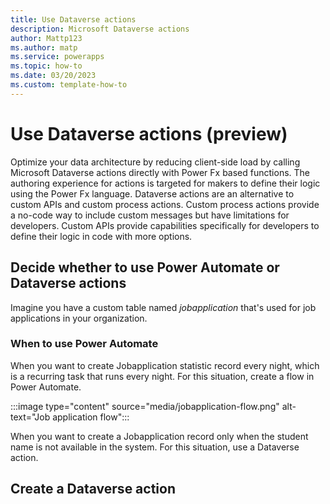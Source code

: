 ```yaml
---
title: Use Dataverse actions
description: Microsoft Dataverse actions  
author: Mattp123
ms.author: matp
ms.service: powerapps
ms.topic: how-to
ms.date: 03/20/2023
ms.custom: template-how-to
---
```

# Use Dataverse actions (preview)

Optimize your data architecture by reducing client-side load by calling Microsoft Dataverse actions directly with Power Fx based functions. The authoring experience for actions is targeted for makers to define their logic using the Power Fx language. Dataverse actions are an alternative to custom APIs and custom process actions. Custom process actions provide a no-code way to include custom messages but have limitations for developers. Custom APIs provide capabilities specifically for developers to define their logic in code with more options.

## Decide whether to use Power Automate or Dataverse actions

Imagine you have a custom table named *jobapplication* that's used for job applications in your organization.

### When to use Power Automate
<!-- Need clarification on what Jobapplication is. Is it a Dataverse table? Also, need a high level explanation before these examples.-->
When you want to create Jobapplication statistic record every night, which is a recurring task that runs every night. For this situation, create a flow in Power Automate.

:::image type="content" source="media/jobapplication-flow.png" alt-text="Job application flow":::

When you want to create a Jobapplication record only when the student name is not available in the system. For this situation, use a Dataverse action.

## Create a Dataverse action

